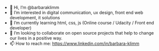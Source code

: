 - 👋 Hi, I’m @barbaraklimm
- 👀 I’m interested in digital communication, ux design, front end web development, it solutions
- 🌱 I’m currently learning html, css, js (Online course / Udacity / Front end developer)
- 💞️ I’m looking to collaborate on open source projects that help to change our lives in a positive way.
- 📫 How to reach me: https://www.linkedin.com/in/barbara-klimm

<!---
barbaraklimm/barbaraklimm is a ✨ special ✨ repository because its `README.md` (this file) appears on your GitHub profile.
You can click the Preview link to take a look at your changes.
--->
